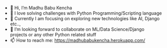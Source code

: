 - 👋 Hi, I’m Madhu Babu Kencha
- 🧡 I love solving challenges with Python Programming/Scripting language
- 👀 Currently I am focusing on exploring new technologies like AI, Django etc..,
- 💞️ I’m looking forward to collaborate on ML/Data Science/Django projects or any other Python related stuff
- 📫 How to reach me: https://madhubabukencha.herokuapp.com/
<!---
madhubabukencha/madhubabukencha is a ✨ special ✨ repository because its `README.md` (this file) appears on your GitHub profile.
You can click the Preview link to take a look at your changes.
--->
